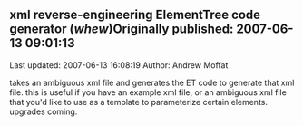 ## xml reverse-engineering ElementTree code generator (*whew*)Originally published: 2007-06-13 09:01:13 
Last updated: 2007-06-13 16:08:19 
Author: Andrew Moffat 
 
takes an ambiguous xml file and generates the ET code to generate that xml file.  this is useful if you have an example xml file, or an ambiguous xml file that you'd like to use as a template to parameterize certain elements.  upgrades coming.